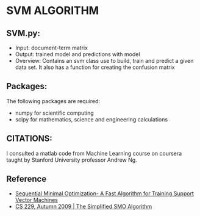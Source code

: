 # SVM ALGORITHM

## SVM.py:
* Input: document-term matrix
* Output: trained model and predictions with model
* Overview: Contains an svm class use to build, train and predict a given data set. It also has a function
            for creating the confusion matrix

## Packages:
The following packages are required:
* numpy for scientific computing
* scipy for mathematics, science and engineering calculations


## CITATIONS:
I consulted a matlab code from Machine Learning course on coursera taught by Stanford University professor
Andrew Ng.

## Reference
* [Sequential Minimal Optimization- A Fast Algorithm for Training Support Vector Machines](https://www.microsoft.com/en-us/research/publication/sequential-minimal-optimization-a-fast-algorithm-for-training-support-vector-machines/)
* [CS 229, Autumn 2009 | The Simplified SMO Algorithm](http://cs229.stanford.edu/materials/smo.pdf)
